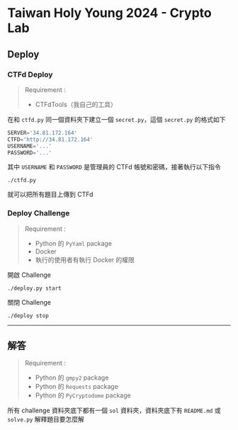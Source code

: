 # Taiwan Holy Young 2024 - Crypto Lab

## Deploy

### CTFd Deploy
> Requirement :
>   - CTFdTools（我自己的工具）

在和 `ctfd.py` 同一個資料夾下建立一個 `secret.py`，這個 `secret.py` 的格式如下

```py
SERVER='34.81.172.164'
CTFD='http://34.81.172.164'
USERNAME='...'
PASSWORD='...'
```

其中 `USERNAME` 和 `PASSWORD` 是管理員的 CTFd 帳號和密碼，接著執行以下指令

```shell
./ctfd.py
```

就可以把所有題目上傳到 CTFd


### Deploy Challenge
> Requirement :
>   - Python 的 `PyYaml` package
>   - Docker
>   - 執行的使用者有執行 Docker 的權限

開啟 Challenge

```shell
./deploy.py start
```

關閉 Challenge

```shell
./deploy stop
```


---
## 解答
> Requirement : 
>   - Python 的 `gmpy2` package
>   - Python 的 `Requests` package
>   - Python 的 `PyCryptodome` package

所有 challenge 資料夾底下都有一個 `sol` 資料夾，資料夾底下有 `README.md` 或 `solve.py` 解釋題目要怎麼解

